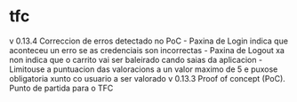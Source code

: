 # tfc

v 0.13.4 Correccion de erros detectado no PoC
    - Paxina de Login indica que aconteceu un erro se as credenciais son incorrectas
    - Paxina de Logout xa non indica que o carrito vai ser baleirado cando saias da aplicacion
    - Limitouse a puntuacion das valoracions a un valor maximo de 5 e puxose obligatoria xunto co usuario a ser valorado
v 0.13.3 Proof of concept (PoC). Punto de partida para o TFC
